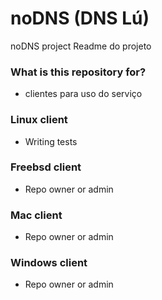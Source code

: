 # noDNS (DNS Lú) #
noDNS project
Readme do projeto

### What is this repository for? ###

* clientes para uso do serviço 

### Linux client ###
* Writing tests

### Freebsd client ###
* Repo owner or admin

### Mac client ###
* Repo owner or admin

### Windows client ###
* Repo owner or admin